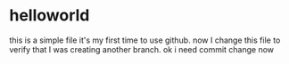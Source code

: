 # helloworld
this is a simple file
it's my first time to use github. now I change this file to verify that I was creating another branch.
ok  i need commit change now 

